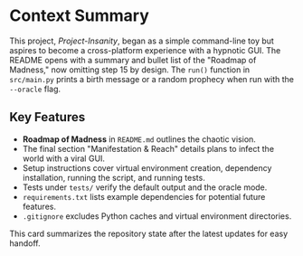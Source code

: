 # Context Summary

This project, *Project-Insanity*, began as a simple command-line toy but aspires to become a cross-platform experience with a hypnotic GUI. The README opens with a summary and bullet list of the "Roadmap of Madness," now omitting step 15 by design. The `run()` function in `src/main.py` prints a birth message or a random prophecy when run with the `--oracle` flag.

## Key Features
- **Roadmap of Madness** in `README.md` outlines the chaotic vision.
- The final section "Manifestation & Reach" details plans to infect the world with a viral GUI.
- Setup instructions cover virtual environment creation, dependency installation, running the script, and running tests.
- Tests under `tests/` verify the default output and the oracle mode.
- `requirements.txt` lists example dependencies for potential future features.
- `.gitignore` excludes Python caches and virtual environment directories.

This card summarizes the repository state after the latest updates for easy handoff.
